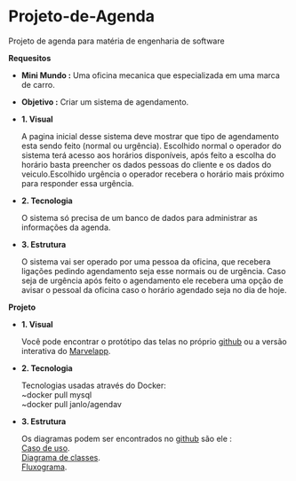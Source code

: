 # Projeto-de-Agenda
Projeto de agenda para matéria de engenharia de software

**Requesitos**

  * **Mini Mundo :** Uma oficina mecanica que especializada em uma marca de carro.

  * **Objetivo :** Criar um sistema de agendamento.

  * **1. Visual**

     A pagina inicial desse sistema deve mostrar que tipo de agendamento esta sendo feito (normal ou urgência).
     Escolhido normal o operador do sistema terá acesso aos horários disponíveis,  após feito a escolha do 
     horário basta preencher os dados pessoas do cliente e os dados do veiculo.Escolhido urgência o operador 
     recebera o horário mais próximo para responder essa urgência.

  * **2. Tecnologia**
    
    O sistema só precisa de um banco de dados para administrar as informações da agenda.
    
  * **3. Estrutura**
    
    O sistema vai ser operado por uma pessoa da oficina, que recebera ligações pedindo agendamento seja esse normais ou de urgência. Caso seja de urgência após feito o agendamento ele recebera uma opção de avisar o pessoal da oficina caso o horário agendado seja no dia de hoje.
  
**Projeto**

  * **1. Visual**
  
    Você pode encontrar o protótipo das telas no próprio [github](https://github.com/Xenork/Projeto-de-Agenda/tree/master/Telas) ou a versão interativa do [Marvelapp](https://marvelapp.com/chje9a0/screen/62034147).
    
  * **2. Tecnologia**
  
    Tecnologias usadas através do Docker:  
    ~docker pull mysql  
    ~docker pull janlo/agendav
    
  * **3. Estrutura**
    
    Os diagramas podem ser encontrados no [github](https://github.com/Xenork/Projeto-de-Agenda/tree/master/Diagramas) são ele :  
    [Caso de uso](https://github.com/Xenork/Projeto-de-Agenda/blob/master/Diagramas/Caso-de-uso.jpg).  
    [Diagrama de classes](https://github.com/Xenork/Projeto-de-Agenda/blob/master/Diagramas/Classes.jpg).  
    [Fluxograma](https://github.com/Xenork/Projeto-de-Agenda/blob/master/Diagramas/Fluxograma.jpg).
    
    
